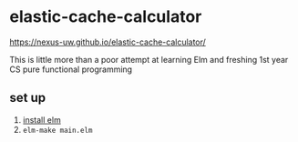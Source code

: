 # elastic-cache-calculator

https://nexus-uw.github.io/elastic-cache-calculator/

This is little more than a poor attempt at learning Elm and freshing 1st year CS pure functional programming

## set up
1. [install elm](https://guide.elm-lang.org/install.html)
2. ```elm-make main.elm```
